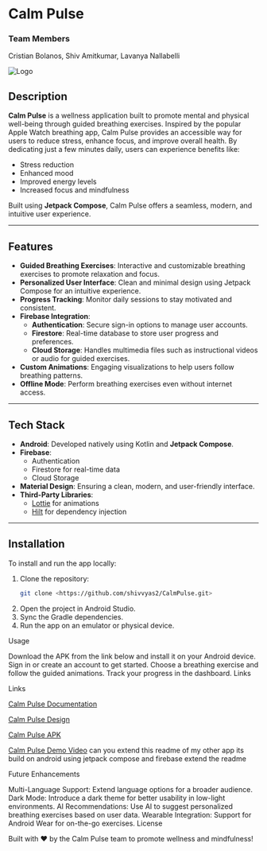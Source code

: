 # Calm Pulse

### Team Members
Cristian Bolanos, Shiv Amitkumar, Lavanya Nallabelli

![Logo](CalmPulse/app/src/main/res/drawable/logo.png)

## Description

**Calm Pulse** is a wellness application built to promote mental and physical well-being through guided breathing exercises. Inspired by the popular Apple Watch breathing app, Calm Pulse provides an accessible way for users to reduce stress, enhance focus, and improve overall health. By dedicating just a few minutes daily, users can experience benefits like:
- Stress reduction
- Enhanced mood
- Improved energy levels
- Increased focus and mindfulness

Built using **Jetpack Compose**, Calm Pulse offers a seamless, modern, and intuitive user experience.

---

## Features

- **Guided Breathing Exercises**: Interactive and customizable breathing exercises to promote relaxation and focus.
- **Personalized User Interface**: Clean and minimal design using Jetpack Compose for an intuitive experience.
- **Progress Tracking**: Monitor daily sessions to stay motivated and consistent.
- **Firebase Integration**:
  - **Authentication**: Secure sign-in options to manage user accounts.
  - **Firestore**: Real-time database to store user progress and preferences.
  - **Cloud Storage**: Handles multimedia files such as instructional videos or audio for guided exercises.
- **Custom Animations**: Engaging visualizations to help users follow breathing patterns.
- **Offline Mode**: Perform breathing exercises even without internet access.

---

## Tech Stack

- **Android**: Developed natively using Kotlin and **Jetpack Compose**.
- **Firebase**:
  - Authentication
  - Firestore for real-time data
  - Cloud Storage
- **Material Design**: Ensuring a clean, modern, and user-friendly interface.
- **Third-Party Libraries**:
  - [Lottie](https://airbnb.io/lottie/#/) for animations
  - [Hilt](https://dagger.dev/hilt/) for dependency injection

---

## Installation

To install and run the app locally:

1. Clone the repository:
   ```bash
   git clone <https://github.com/shivvyas2/CalmPulse.git>
2. Open the project in Android Studio.
3. Sync the Gradle dependencies.
4. Run the app on an emulator or physical device.


Usage

Download the APK from the link below and install it on your Android device.
Sign in or create an account to get started.
Choose a breathing exercise and follow the guided animations.
Track your progress in the dashboard.
Links

Links

[Calm Pulse Documentation](https://docs.google.com/presentation/d/1mVIpcBFAy0NgrtsUG2N58HaxISZhnqmNKaZv18dLPk4/edit#slide=id.p10)

[Calm Pulse Design](https://www.figma.com/design/S6QMQ49A0FnqNlDvL7SH45/CalmPulse?node-id=342-4851&t=vSFwpebMiFk6UHdj-1)

[Calm Pulse APK](https://drive.google.com/file/d/17Gx6KAgOp85wTgBZKopb0JCCcaTaRcI3/view?usp=share_link)

[Calm Pulse Demo Video](https://drive.google.com/file/d/184bS2UqTuyuFw7mzTEpiNTuUlTwrR7Ir/view?usp=share_link) can you extend this readme of my other app its build on android using jetpack compose and firebase extend the readme

Future Enhancements

Multi-Language Support: Extend language options for a broader audience.
Dark Mode: Introduce a dark theme for better usability in low-light environments.
AI Recommendations: Use AI to suggest personalized breathing exercises based on user data.
Wearable Integration: Support for Android Wear for on-the-go exercises.
License



Built with ❤️ by the Calm Pulse team to promote wellness and mindfulness!
